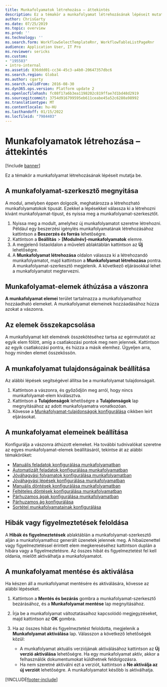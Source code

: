 ```yaml
---
title: Munkafolyamatok létrehozása – áttekintés
description: Ez a témakör a munkafolyamat létrehozásának lépéseit mutatja be.
author: ChrisGarty
ms.date: 07/25/2019
ms.topic: overview
ms.prod: ''
ms.technology: ''
ms.search.form: WorkflowSelectTemplateRnr, WorkflowTableListPageRnr
audience: Application User, IT Pro
ms.reviewer: sericks
ms.custom:
- "195583"
- intro-internal
ms.assetid: 836ddd01-cc34-45c3-a4b0-20647357dbc6
ms.search.region: Global
ms.author: cgarty
ms.search.validFrom: 2016-08-30
ms.dyn365.ops.version: Platform update 2
ms.openlocfilehash: fc08f17a6b3ea1198202c819ffae7d1bd48d2919
ms.sourcegitcommit: 3754d916799595eb611ceabe45a52c6280a98992
ms.translationtype: MT
ms.contentlocale: hu-HU
ms.lasthandoff: 01/15/2022
ms.locfileid: "7984403"
---
```

# <a name="create-workflows-overview"></a>Munkafolyamatok létrehozása – áttekintés

[!include [banner](../includes/banner.md)]

Ez a témakör a munkafolyamat létrehozásának lépéseit mutatja be.

## <a name="open-the-workflow-editor"></a>A munkafolyamat-szerkesztő megnyitása

A modul, amelyben éppen dolgozik, meghatározza a létrehozható munkafolyamatokok típusát. Ezekkel a lépésekkel válassza ki a létrehozni kívánt munkafolyamat-típust, és nyissa meg a munkafolyamat-szerkesztőt.

1. Nyissa meg a modult, amelyhez új munkafolyamatot szeretne létrehozni. Például egy beszerzési igénylés munkafolyamatának létrehozásához kattintson a **Beszerzés és forrás** lehetőségre.
2. Kattintson a **Beállítás** &gt; **\[Modulnév\]-munkafolyamatok** elemre.
3. A megjelenő listaoldalon a műveleti ablaktáblán kattintson az **Új** lehetőségre.
4. A **Munkafolyamat létrehozása** oldalon válassza ki a létrehozandó munkafolyamatot, majd kattintson a **Munkafolyamat létrehozása** pontra. A munkafolyamat-szerkesztő megjelenik. A következő eljárásokkal lehet a munkafolyamatot megtervezni.

## <a name="drag-workflow-elements-onto-the-canvas"></a>Munkafolyamat-elemek áthúzása a vászonra

**A munkafolyamat elemei** terület tartalmazza a munkafolyamathoz hozzáadható elemeket. A munkafolyamat elemeinek hozzáadásához húzza azokat a vászonra.

## <a name="connect-the-elements"></a>Az elemek összekapcsolása

A munkafolyamat két elemének összekötéséhez tartsa az egérmutatót az egyik elem fölött, amíg a csatlakozási pontok meg nem jelennek. Kattintson az egyik csatlakozási pontra, és húzza a másik elemhez. Ügyeljen arra, hogy minden elemet összekössön.

## <a name="configure-the-properties-of-the-workflow"></a>A munkafolyamat tulajdonságainak beállítása

Az alábbi lépések segítségével állítsa be a munkafolyamat tulajdonságait.

1. Kattintson a vászonra, és győződjön meg arról, hogy nincs munkafolyamat-elem kiválasztva.
2. Kattintson a **Tulajdonságok** lehetőségre a **Tulajdonságok** lap megnyitásához az adott munkafolyamatra vonatkozóan.
3. Kövesse a [Munkafolyamat-tulajdonságok konfigurálása](configure-workflow-properties.md) cikkben leírt eljárásokat.

## <a name="configure-the-elements-of-the-workflow"></a>A munkafolyamat elemeinek beállítása

Konfigurálja a vászonra áthúzott elemeket. Ha további tudnivalókat szeretne az egyes munkafolyamat-elemek beállításáról, tekintse át az alábbi témaköröket:

- [Manuális feladatok konfigurálása munkafolyamatban](configure-manual-task-workflow.md)
- [Automatizált feladatok konfigurálása munkafolyamatban](configure-automated-task-workflow.md)
- [Jóváhagyási folyamatok konfigurálása munkafolyamatban](configure-approval-process-workflow.md)
- [Jóváhagyási lépések konfigurálása munkafolyamatban](configure-approval-step-workflow.md)
- [Manuális döntések konfigurálása munkafolyamatban](configure-manual-decision-workflow.md)
- [Feltételes döntések konfigurálása munkafolyamatban](configure-conditional-decision-workflow.md)
- [Párhuzamos ágak konfigurálása munkafolyamatban](configure-parallel-activity-workflow.md)
- [Párhuzamos ág konfigurálása](configure-parallel-branch-workflow.md)
- [Sortétel munkafolyamatainak konfigurálása](configure-line-item-workflow.md)

## <a name="resolve-any-errors-or-warnings"></a>Hibák vagy figyelmeztetések feloldása

A **Hibák és figyelmeztetések** ablaktáblán a munkafolyamat-szerkesztő alján a munkafolyamathoz generált üzenetek jelennek meg. A hibaüzenettel vagy figyelmeztetéssel érintett elem megkereséséhez kattintson duplán a hibára vagy a figyelmeztetésre. Az összes hibát és figyelmeztetést fel kell oldania, mielőtt aktiválhatja a munkafolyamatot.

## <a name="save-and-activate-the-workflow"></a>A munkafolyamat mentése és aktiválása

Ha készen áll a munkafolyamat mentésére és aktiválására, kövesse az alábbi lépéseket.

1. Kattintson a **Mentés és bezárás** gombra a munkafolyamat-szerkesztő bezárásához, és a **Munkafolyamat mentése** lap megnyitásához.
2. Írja be a munkafolyamat változtatásaihoz kapcsolódó megjegyzéseket, majd kattintson az **OK** gombra.
3. Ha az összes hibát és figyelmeztetést feloldotta, megjelenik a **Munkafolyamat aktiválása** lap. Válasszon a következő lehetőségek közül:

    - A munkafolyamat aktuális verziójának aktiválásához kattintson az **Új verzió aktiválása** lehetőségre. Ha egy munkafolyamat aktív, akkor a felhasználók dokumentumokat küldhetnek feldolgozásra.
    - Ha nem szeretné aktiválni ezt a verziót, kattintson a **Ne aktiválja az új verziót** lehetőségre. A munkafolyamatot később is aktiválhatja.


[!INCLUDE[footer-include](../../../includes/footer-banner.md)]